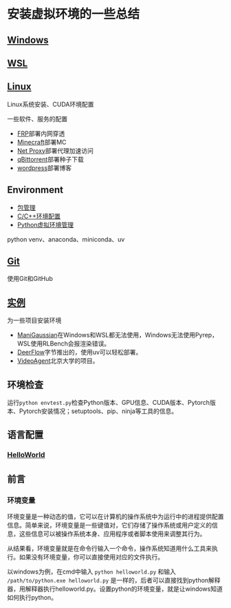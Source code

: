 # 安装虚拟环境的一些总结

## [Windows](./Windows/readme.md)

## [WSL](./WSL/readme.md)

## [Linux](./Linux/readme.md)

Linux系统安装、CUDA环境配置

一些软件、服务的配置
- [FRP](./Linux/frp.md)部署内网穿透
- [Minecraft](./Linux/minecraft.md)部署MC
- [Net Proxy](./Linux/net.md)部署代理加速访问
- [qBittorrent](./Linux/qbit.md)部署种子下载
- [wordpress](./Linux/wordpress.md)部署博客

## Environment
- [包管理](./Environment/package.md)
- [C/C++环境配置](./Environment/C_CPP_Env.md)
- [Python虚拟环境管理](./Environment/Python_Env.md)

python venv、anaconda、miniconda、uv

## [Git](./Git/readme.md)

使用Git和GitHub

## [实例](./EnvInstallEg/readme.md)

为一些项目安装环境

- [ManiGaussian](./EnvInstallEg/ManiGaussian.md)在Windows和WSL都无法使用，Windows无法使用Pyrep，WSL使用RLBench会报渲染错误。
- [DeerFlow](./EnvInstallEg/DeerFlow.md)字节推出的，使用uv可以轻松部署。
- [VideoAgent](./EnvInstallEg/VideoAgent.md)北京大学的项目。

## 环境检查

运行`python envtest.py`检查Python版本、GPU信息、CUDA版本、Pytorch版本、Pytorch安装情况；setuptools、pip、ninja等工具的信息。

## 语言配置

### [HelloWorld](./HelloWorld/readme.md)

## 前言

### 环境变量

环境变量是一种动态的值，它可以在计算机的操作系统中为运行中的进程提供配置信息。简单来说，环境变量是一些键值对，它们存储了操作系统或用户定义的信息，这些信息可以被操作系统本身、应用程序或者脚本使用来调整其行为。

从结果看，环境变量就是在命令行输入一个命令，操作系统知道用什么工具来执行。如果没有环境变量，你可以直接使用对应的文件执行。

以windows为例，在cmd中输入  `python helloworld.py`
和输入 `/path/to/python.exe helloworld.py`
是一样的，后者可以直接找到python解释器，用解释器执行helloworld.py。设置python的环境变量，就是让windows知道如何执行python。

